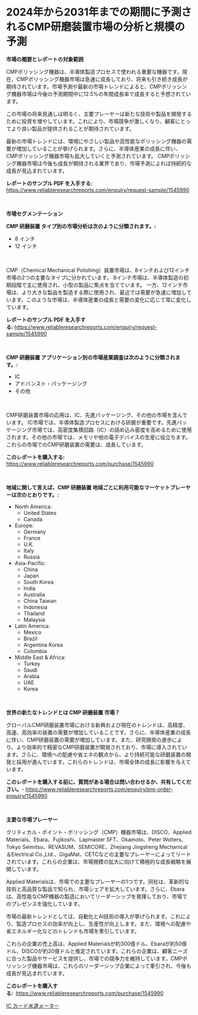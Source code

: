 <p><h1>2024年から2031年までの期間に予測されるCMP研磨装置市場の分析と規模の予測</h1></p><p><strong>市場の概要とレポートの対象範囲</strong></p>
<p><p>CMPポリッシング機器は、半導体製造プロセスで使われる重要な機器です。現在、CMPポリッシング機器市場は急速に成長しており、将来も引き続き成長が期待されています。市場予測や最新の市場トレンドによると、CMPポリッシング機器市場は今後の予測期間中に12.5%の年間成長率で成長すると予想されています。</p><p>この市場の将来見通しは明るく、主要プレーヤーは新たな技術や製品を開発するために投資を増やしています。これにより、市場競争が激しくなり、顧客にとってより良い製品が提供されることが期待されています。</p><p>最新の市場トレンドには、環境にやさしい製品や高性能なポリッシング機器の需要が増加していることが挙げられます。さらに、半導体産業の成長に伴い、CMPポリッシング機器市場も拡大していくと予測されています。 CMPポリッシング機器市場は今後も成長が期待される業界であり、市場予測によれば持続的な成長が見込まれています。</p></p>
<p><strong>レポートのサンプル PDF を入手する:</strong> <a href="https://www.reliableresearchreports.com/enquiry/request-sample/1545990">https://www.reliableresearchreports.com/enquiry/request-sample/1545990</a></p>
<p>&nbsp;</p>
<p><strong>市場セグメンテーション</strong></p>
<p><strong>CMP 研磨装置 タイプ別の市場分析は次のように分類されます。:</strong></p>
<p><ul><li>8 インチ</li><li>12 インチ</li></ul></p>
<p>&nbsp;</p>
<p><p>CMP（Chemical Mechanical Polishing）装置市場は、8インチおよび12インチ市場の2つの主要なタイプに分かれています。 8インチ市場は、半導体製造の初期段階で主に使用され、小型の製品に焦点を当てています。 一方、12インチ市場は、より大きな製品を製造する際に使用され、最近では需要が急速に増加しています。このような市場は、半導体産業の成長と需要の変化に応じて常に変化しています。</p></p>
<p><strong>レポートのサンプル PDF を入手する:</strong>&nbsp;<a href="https://www.reliableresearchreports.com/enquiry/request-sample/1545990">https://www.reliableresearchreports.com/enquiry/request-sample/1545990</a></p>
<p>&nbsp;</p>
<p><strong> CMP 研磨装置 アプリケーション別の市場産業調査は次のように分類されます。:</strong></p>
<p><ul><li>IC</li><li>アドバンスト・パッケージング</li><li>その他</li></ul></p>
<p>&nbsp;</p>
<p><p>CMP研磨装置市場の応用は、IC、先進パッケージング、その他の市場を含んでいます。 IC市場では、半導体製造プロセスにおける研磨が重要です。先進パッケージング市場では、高密度集積回路（IC）の詰め込み密度を高めるために使用されます。その他の市場では、メモリや他の電子デバイスの生産に役立ちます。これらの市場でのCMP研磨装置の需要は、成長しています。</p></p>
<p><strong>このレポートを購入する:</strong>&nbsp; <a href="https://www.reliableresearchreports.com/purchase/1545990">https://www.reliableresearchreports.com/purchase/1545990</a></p>
<p>&nbsp;</p>
<p><strong>地域に関して言えば、CMP 研磨装置 地域ごとに利用可能なマーケットプレーヤーは次のとおりです。:</strong></p>
<p><ul>
    <li>
        North America:
        <ul>
            <li>United States</li>
            <li>Canada</li>
        </ul>
    </li>
    <li>
        Europe:
        <ul>
            <li>Germany</li>
            <li>France</li>
            <li>U.K.</li>
            <li>Italy</li>
            <li>Russia</li>
        </ul>
    </li>
    <li>
        Asia-Pacific:
        <ul>
            <li>China</li>
            <li>Japan</li>
            <li>South Korea</li>
            <li>India</li>
            <li>Australia</li>
            <li>China Taiwan</li>
            <li>Indonesia</li>
            <li>Thailand</li>
            <li>Malaysia</li>
        </ul>
    </li>
    <li>
        Latin America:
        <ul>
            <li>Mexico</li>
            <li>Brazil</li>
            <li>Argentina Korea</li>
            <li>Colombia</li>
        </ul>
    </li>
    <li>
        Middle East & Africa:
        <ul>
            <li>Turkey</li>
            <li>Saudi</li>
            <li>Arabia</li>
            <li>UAE</li>
            <li>Korea</li>
        </ul>
    </li>
    </ul></p>
<p>&nbsp;</p>
<p><strong>世界の新たなトレンドとは CMP 研磨装置 市場？</strong></p>
<p><p>グローバルCMP研磨装置市場における新興および現在のトレンドは、高精度、高速、高効率の装置の需要が増加していることです。さらに、半導体産業の成長に伴い、CMP研磨装置の需要が増加しています。また、研究開発の進歩により、より効率的で精密なCMP研磨装置が開発されており、市場に導入されています。さらに、環境への配慮や省エネの観点から、より持続可能な研磨装置の開発と採用が進んでいます。これらのトレンドは、市場全体の成長に影響を与えています。</p></p>
<p><strong>このレポートを購入する前に、質問がある場合は問い合わせるか、共有してください。</strong>- <a href="https://www.reliableresearchreports.com/enquiry/pre-order-enquiry/1545990">https://www.reliableresearchreports.com/enquiry/pre-order-enquiry/1545990</a></p>
<p>&nbsp;</p>
<p><strong>主要な市場プレーヤー</strong></p>
<p><p>クリティカル・ポイント・ポリッシング（CMP）機器市場は、DISCO、Applied Materials、Ebara、Fujikoshi、Lapmaster SFT、Okamoto、Peter Wolters、Tokyo Seimitsu、REVASUM、SEMICORE、Zhejiang Jingsheng Mechanical＆Electrical Co.,Ltd.、GigaMat、CETCなどの主要なプレーヤーによってリードされています。これらの企業は、市場規模の拡大に向けて積極的な成長戦略を展開しています。</p><p>Applied Materialsは、市場での主要なプレーヤーの1つです。同社は、革新的な技術と高品質な製品で知られ、市場シェアを拡大しています。さらに、Ebaraは、高性能なCMP機器の製造においてリーダーシップを発揮しており、市場でのプレゼンスを強化しています。</p><p>市場の最新トレンドとしては、自動化とAI技術の導入が挙げられます。これにより、製造プロセスの効率が向上し、生産性が向上します。また、環境への配慮や省エネルギー化などのトレンドも市場を牽引しています。</p><p>これらの企業の売上高は、Applied Materialsが約300億ドル、Ebaraが約50億ドル、DISCOが約20億ドルと推定されています。これらの企業は、顧客ニーズに合った製品やサービスを提供し、市場での競争力を維持しています。CMPポリッシング機器市場は、これらのリーダーシップ企業によって牽引され、今後も成長が見込まれています。</p></p>
<p><strong>このレポートを購入する:</strong>&nbsp;&nbsp;<a href="https://www.reliableresearchreports.com/purchase/1545990">https://www.reliableresearchreports.com/purchase/1545990</a></p>
<p><p><a href="https://github.com/one-cool-chick/Market-Research-Report-List-1/blob/main/356384213234.md">IC カード水道メーター</a></p></p>